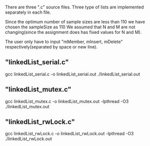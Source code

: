 There are three ".c" source files. Three type of lists are implemented separately in each file.

Since the optimum number of sample sizes are less than 110 we have chosen the sampleSize as 110
We assumed that N and M are not changing(since the assignment does has fixed values for N and M).

The user only have to input "mMember, mInsert, mDelete" respectively(separated by space or new line).


"linkedList_serial.c"
----------------------
gcc linkedList_serial.c -o linkedList_serial.out
./linkedList_serial.out


"linkedList_mutex.c"
----------------------
gcc linkedList_mutex.c -o linkedList_mutex.out -lpthread -O3
./linkedList_mutex.out


"linkedList_rwLock.c"
----------------------
gcc linkedList_rwLock.c -o linkedList_rwLock.out -lpthread -O3
./linkedList_rwLock.out
